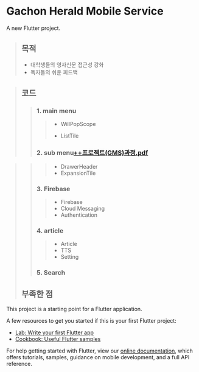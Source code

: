 # Gachon Herald Mobile Service

A new Flutter project.

> ## 목적
> - 대학생들의 영자신문 접근성 강화
> - 독자들의 쉬운 피드백

> ## 코드
>> ### 1. main menu
>>> + WillPopScope
>>> 
>>> + ListTile
>> ### 2. sub menu[++프로젝트(GMS)과정.pdf](https://github.com/jongminjeon/GachonHerald-Mobile-Service/files/8045125/%2B%2B.GMS.pdf)

>>> + DrawerHeader
>>> + ExpansionTile
>> ### 3. Firebase
>>> + Firebase
>>> + Cloud Messaging
>>> + Authentication
>> ### 4. article
>>> + Article
>>> + TTS
>>> + Setting
>> ### 5. Search
> ## 부족한 점
> 

This project is a starting point for a Flutter application.

A few resources to get you started if this is your first Flutter project:

- [Lab: Write your first Flutter app](https://flutter.dev/docs/get-started/codelab)
- [Cookbook: Useful Flutter samples](https://flutter.dev/docs/cookbook)

For help getting started with Flutter, view our
[online documentation](https://flutter.dev/docs), which offers tutorials,
samples, guidance on mobile development, and a full API reference.
